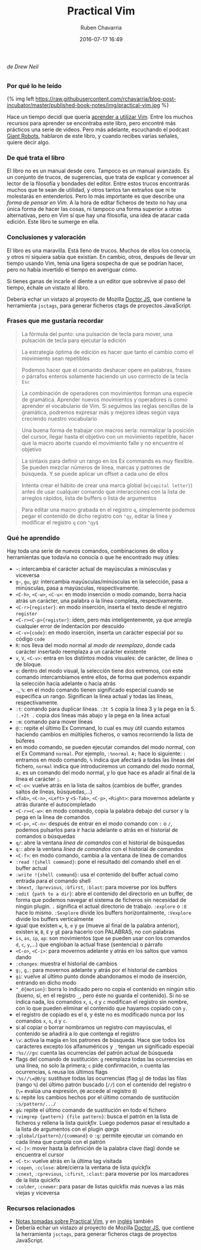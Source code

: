 ﻿---
layout: post
title: "Practical Vim"
date: 2016-07-17 16:49
author: Ruben Chavarria
comments: true
categories: 
- personal
- book reviews
- vim
published: true
footer: false
sidebar: true
---

###### de Drew Neil

### Por qué lo he leído

{% img left https://raw.githubusercontent.com/rchavarria/blog-post-incubator/master/published-book-notes/img/practical-vim.jpg %}

Hace un tiempo decidí que quería [aprender a utilizar Vim]. Entre los muchos
recursos para aprender se encontraba este libro, pero encontré más prácticos
una serie de videos. Pero más adelante, escuchando el podcast [Giant Robots],
hablaron de este libro, y cuando recibes varias señales, quiere decir algo.

<!-- more -->

### De qué trata el libro

El libro no es un manual desde cero. Tampoco es un manual avanzado. Es un
conjunto de trucos, de sugerencias, que trata de explicar y convencer al lector
de la filosofía y bondades del editor. Entre estos trucos encontrarás muchos
que te sean de utilidad, y otros tantos tan extraños que ni te molestarás en
entenderlos. Pero lo más importante es que describe una *forma de pensar en
Vim*. A la hora de editar ficheros de texto no hay una única forma de hacer las
cosas, ni tampoco una forma superior a otras alternativas, pero en Vim sí que
hay una filosofía, una idea de atacar cada edición. Este libro te sumerge en
ella.

### Conclusiones y valoración

El libro es una maravilla. Está lleno de trucos. Muchos de ellos los conocía, y
otros ni siquiera sabía que existían. En cambio, otros, después de llevar un
tiempo usando Vim, tenía una ligera sospecha de que se podrían hacer, pero no
había invertido el tiempo en averiguar cómo.

Si tienes ganas de incarle el diente a un editor que sobrevive al paso del
tiempo, échale un vistazo al libro.

Debería echar un vistazo al proyecto de Mozilla [Doctor JS], que contiene la
herramienta `jsctags`, para generar ficheros ctags de proyectos JavaScript.

### Frases que me gustaría recordar

> La fórmula del punto: una pulsación de tecla para mover, una pulsación de
> tecla para ejecutar la edición

> La estrategia óptima de edición es hacer que tanto el cambio como el
> movimiento sean repetibles

> Podemos hacer que el comando deshacer opere en palabras, frases o párrafos
> enteros solamente haciendo un uso corrrecto de la tecla `Esc`

> La combinación de operadores con movimientos forman una especie de gramática.
> Aprender nuevos movimientos y operadores is como aprender el vocabulario de
> Vim. Si seguimos las reglas sencillas de la gramática, podremos expresar más
> y mejores ideas según vaya creciendo nuestro vocabulario

> Una buena forma de trabajar con macros sería: normalizar la posición del
> cursor, llegar hasta el objetivo con un movimiento repetible, hacer que la
> macro aborte cuando el movimiento falle y no encuentre el objetivo

> La sintaxis para definir un rango en los Ex commands es muy flexible. Se
> pueden mezclar números de línea, marcas y patrones de búsqueda. Y se puede
> aplicar un offset a cada uno de ellos

> Intenta crear el hábito de crear una marca global (`m{capital letter}`) antes
> de usar cualquier comando que interacciones con la lista de arreglos rápidos,
> lista de buffers o lista de argumentos

> Para editar una macro grabada en el registro `q`, simplemente podemos pegar
> el contenido de dicho registro con `"qy`, editar la línea y modificar el
> registro `q` con `"qy$`

### Qué he aprendido

Hay toda una serie de nuevos comandos, combinaciones de ellos y herramientas
que todavía no conocía o que he encontrado muy útiles:

- `~`: intercambia el carácter actual de mayúsculas a minúsculas y viceversa
- `g~`, `gu`, `gU`: intercambia mayúsculas/minúsculas en la selección, pasa a minúsculas, pasa a mayúsculas, respectivamente.
- `<C-h>`, `<C-w>`, `<C-u>`: en modo inserción o modo comando, borra hacia atrás un carácter, una palabra o la línea completa, respectivamente.
- `<C-r>{register}`: en modo inserción, inserta el texto desde el registro `register`
- `<C-r><C-p>{register}`: idem, pero más inteligentemente, ya que arregla cualquier error de indentación por descuido
- `<C-v>{code}`: en modo inserción, inserta un carácter especial por su código `code`
- `R`: nos lleva del modo normal al *modo de reemplazo*, donde cada carácter insertado reemplaza a un carácter existente
- `v`, `V`, `<C-v>`: entra en los distintos modos visuales: de carácter, de línea o de bloque.
- `o`: dentro del modo visual, la selección tiene dos extremos, con este comando intercambiamos entre ellos, de forma que podemos expandir la selección hacia adelante o hacia atrás
- `.`, `%`: en el modo comando tienen significado especial cuando se especifica un rango. Significan la línea actual y todas las líneas, respectivamente.
- `:t`: comando para duplicar líneas. `:3t 5` copia la línea 3 y la pega en la 5. `:.+2t .` copia dos líneas más abajo y la pega en la línea actual
- `:m`: comando para mover líneas
- `@:`: repite el último Ex Command, lo cual es muy útil cuando estamos haciendo cambios en múltiples ficheros, o vamos recorriendo la lista de búferes
- en modo comando, se pueden ejecutar comandos del modo normal, con el Ex Command `normal`. Por ejemplo, `:%normal A;` hace lo siguiente: `:` entramos en modo comando, `%` indica que afectará a todas las líneas del fichero, `normal` indica que introduciremos un comando del modo normal, `A;` es un comando del modo normal, y lo que hace es añadir al final de la línea el carácter `;`.
- `<C-o>`: vuelve atrás en la lista de saltos (cambios de buffer, grandes saltos de líneas, búsquedas,...)
- `<Tab>`, `<C-n>`, `<Left>` y `<S-Tab>`, `<C-p>`, `<Right>`: para movernos adelante y atrás durante el autocompletado
- `<C-r><C-w>`: en modo comando, copia la palabra debajo del cursor y la pega en la línea de comandos
- `<C-p>`, `<C-n>`: después de entrar en el modo comando con `:` o `/`, podemos pulsarlos para ir hacia adelante o atrás en el historial de comandos o búsquedas
- `q/`: abre la ventana *línea de comandos* con el historial de búsquedas
- `q:`: abre la ventana *línea de comandos* con el historial de comandos
- `<C-f>`: en modo comando, cambia a la ventana de línea de comandos
- `:read !{shell command}`: pone el resultado del comando shell en el buffer actual
- `:write !{shell command}`: usa el contenido del buffer actual como entrada para el comando shell
- `:bnext`, `:bprevious`, `:bfirst`, `:blast`: para moverse por los buffers
- `:edit {path to a dir}`: abre el contenido del directorio en un buffer, de forma que podemos navegar el sistema de ficheros sin necesidad de ningún plugin. `.` significa el actual directorio de trabajo. `:explore` o `:E` hace lo mismo. `:Sexplore` divide los buffers horizontalmente, `:Vexplore` divide los buffers verticalmente
- igual que existen `w`, `b`, `e` y `ge` (mueve al final de la palabra anterior), existen `W`, `B`, `E` y `gE` para hacerlo con PALABRAS, no con palabras
- `is`, `as`, `ip`, `ap`: son movimientos (que se pueden usar con los comandos `d`, `c`, `y`,...) que engloban la actual frase (sentencia) o párrafo
- `<C-o>`, `<C-i>`: para movernos adelante y atrás en los saltos que vamos dando
- `:changes`: muestra el historial de cambios
- `g;`, `g,`: para movernos adelante y atrás por el historial de cambios
- `gi`: vuelve al último punto donde abandonamos el modo de inserción, entrando en dicho modo
- `"_d{motion}`: borra lo indicado pero no copia el contenido en ningún sitio (bueno, sí, en el registro `_`, pero éste no guarda el contenido). Si no se indica nada, los comandos `x`, `s`, `d` y `c` modifican el registro sin nombre, con lo que pueden eliminar el contenido que hayamos copiado con `y`.
- el registro de copiado es el `0`, y éste no es modificado nunca por los comandos `x`, `s`, `d` y `c`.
- si al copiar o borrar nombramos un registro con mayúsculas, el contenido se añadirá a lo que contenga el registro
- `\v`: activa la magia en los patrones de búsqueda. Hace que todos los carácteres excepto los alfanuméricos y `_` tengan un significado especial
- `:%s///gn`: cuenta las ocurrencias del patrón actual de búsqueda
- flags del comando de sustitución: `g` reemplaza todas las ocurrencias en una línea, no solo la primera; `c` pide confirmación, `n` cuenta las ocurrencias, `&` reusa los últimos flags 
- `:%s//\=@0/g`: sustituye todas las ocurrencias (flag `g`) de todas las filas (rango `%`) del último patrón buscado (`//`) con el contenido del registro `0` (`\=` evalúa una expresión, `@0` accede al registro `0`)
- `&`: repite los cambios hechos por el último comando de sustitución `:s/pattern/.../`
- `g&`: repite el último comando de sustitución en todo el fichero
- `:vimgrep {pattern} {file pattern}`: busca el patrón en la lista de ficheros y rellena la lista *quickfix*. Luego podemos pasar el resultado a la lista de argumentos con el plugin *qargs*
- `:global/{pattern}/{command}` o `:g`: permite ejecutar un comando en cada línea que cumpla con el patrón
- `<C-]>`: mover hasta la definición de la palabra clave (tag) donde se encuentra el cursor
- `<C-t>`: vuelve atrás en la última tag visitada
- `:copen`, `:cclose`: abre/cierra la ventana de lista *quickfix*
- `:cnext`, `:cprevious`, `:cfirst`, `:clast`: para moverse por los marcadores de la lista quickfix
- `:colder`, `:cnewer`: para pasar de listas quickfix más nuevas a las más viejas y viceversa

### Recursos relacionados

- [Notas tomadas sobre Practical Vim], y en [inglés] también
- Debería echar un vistazo al proyecto de Mozilla [Doctor JS], que contiene la
  herramienta `jsctags`, para generar ficheros ctags de proyectos JavaScript.

[Notas tomadas sobre Practical Vim]: https://github.com/rchavarria/blog-post-incubator/blob/master/published-book-notes/practical-vim-by-drew-neil.markdown
[inglés]: https://github.com/rchavarria/blog-post-incubator/blob/master/published-book-notes/practical-vim-by-drew-neil.en.markdown
[Doctor JS]: https://github.com/mozilla/doctorjs
[aprender a utilizar Vim]: http://rchavarria.github.io/blog/2014/10/11/aprendiendo-vim/
[Giant Robots]: http://giantrobots.fm/

